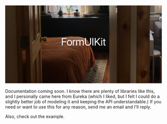 ![FormUIKit Header Image](header.jpg)

Documentation coming soon. I know there are plenty of libraries like this, and I personally came here from Eureka (which I liked, but I felt I could do a slightly better job of modeling it and keeping the API understandable.) If you need or want to use this for any reason, send me an email and I'll reply. 

Also, check out the example.
